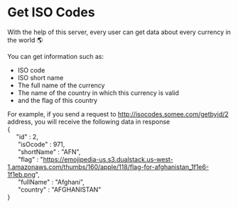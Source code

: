 # Get ISO Codes

With the help of this server, every user can get data about every currency in the world 🌎

You can get information such as:
- ISO code
- ISO short name
- The full name of the currency
- The name of the country in which this currency is valid
- and the flag of this country

For example, if you send a request to http://isocodes.somee.com/getbyid/2 address, you will receive the following data in response
<br/>{
<br/>  &nbsp; &nbsp; &nbsp;"id" : 2,
<br/>  &nbsp; &nbsp; &nbsp; "isOcode" : 971,
<br/>  &nbsp; &nbsp; &nbsp; "shortName" : "AFN",
<br/>  &nbsp; &nbsp; &nbsp; "flag" : "https://emojipedia-us.s3.dualstack.us-west-1.amazonaws.com/thumbs/160/apple/118/flag-for-afghanistan_1f1e6-1f1eb.png",
<br/>  &nbsp; &nbsp; &nbsp; "fullName" : "Afghani",
<br/>  &nbsp; &nbsp; &nbsp; "country" : "AFGHANISTAN"
<br/> }

